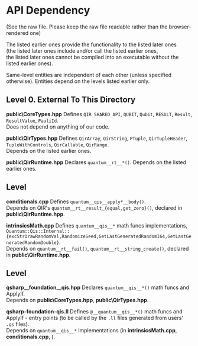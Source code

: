 # API Dependency

(See the raw file. Please keep the raw file readable rather than the browser-rendered one)

The listed earlier ones provide the functionality to the listed later ones  
(the listed later ones include and/or call the listed earlier ones,  
the listed later ones cannot be compiled into an executable without the listed earlier ones).  

Same-level entities are independent of each other (unless specified otherwise). Entities depend on the levels listed earlier only.  


## Level 0. External To This Directory
**public\CoreTypes.hpp**    Defines `QIR_SHARED_API`, `QUBIT`, `Qubit`, `RESULT`, `Result`, `ResultValue`, `PauliId`.  
                            Does not depend on anything of our code.

**public\QirTypes.hpp**     Defines `QirArray`, `QirString`, `PTuple`, `QirTupleHeader`, `TupleWithControls`, `QirCallable`, `QirRange`.  
                            Depends on the listed earlier ones.

**public\QirRuntime.hpp**   Declares `quantum__rt__*()`. Depends on the listed earlier ones.  


## Level 
**conditionals.cpp**        Defines `quantum__qis__apply*__body()`.  
                            Depends on QIR's `quantum__rt__result_{equal,get_zero}()`, declared in **public\QirRuntime.hpp**.  

**intrinsicsMath.cpp**      Defines `quantum__qis__*` math funcs implementations, 
                            `Quantum::Qis::Internal::{excStrDrawRandomVal,RandomizeSeed,GetLastGeneratedRandomI64,GetLastGeneratedRandomDouble}`.  
                            Depends on `quantum__rt__fail()`, `quantum__rt__string_create()`, declared in **public\QirRuntime.hpp**.  


## Level 

**qsharp__foundation__qis.hpp**
                            Declares `quantum__qis__*()` math funcs and ApplyIf.  
                            Depends on **public\CoreTypes.hpp**, **public\QirTypes.hpp**.
                        
**qsharp-foundation-qis.ll**
                            Defines `@__quantum__qis__*()` math funcs and ApplyIf - entry points (to be called by the `.ll` files generated from users' `.qs` files).  
                            Depends on `quantum__qis__*` implementations (in **intrinsicsMath.cpp**, **conditionals.cpp**, ).
